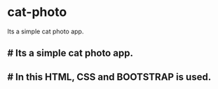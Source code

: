 # cat-photo
Its a simple cat photo app.

## # Its a simple cat photo app.
## # In this HTML, CSS and BOOTSTRAP is used.
